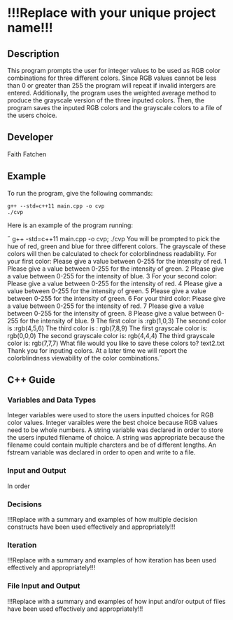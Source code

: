 # !!!Replace with your unique project name!!!

## Description

This program prompts the user for integer values to be used as RGB color combinations for three different colors. Since RGB values cannot be less than 0 or greater than 255 the program will repeat if invalid intergers are entered. Additionally, the program uses the weighted average method to produce the grayscale version of the three inputed colors. Then, the program saves the inputed RGB colors and the grayscale colors to a file of the users choice.

## Developer

Faith Fatchen

## Example

To run the program, give the following commands:

```
g++ --std=c++11 main.cpp -o cvp
./cvp
```

Here is an example of the program running:

 g++ -std=c++11 main.cpp -o cvp; ./cvp
You will be prompted to pick the hue of red, green and blue for three different colors. The grayscale of these colors will then be calculated to check for colorblindness readability.
For your first color:
Please give a value between 0-255 for the intensity of red.
1
Please give a value between 0-255 for the intensity of green.
2
Please give a value between 0-255 for the intensity of blue.
3
For your second color:
Please give a value between 0-255 for the intensity of red.
4
Please give a value between 0-255 for the intensity of green.
5
Please give a value between 0-255 for the intensity of green.
6
For your third color:
Please give a value between 0-255 for the intensity of red.
7
Please give a value between 0-255 for the intensity of green.
8
Please give a value between 0-255 for the intensity of blue.
9
The first color is :rgb(1,0,3)
The second color is :rgb(4,5,6)
The third color is : rgb(7,8,9)
The first grayscale color is: rgb(0,0,0)
The second grayscale color is: rgb(4,4,4)
The third grayscale color is: rgb(7,7,7)
What file would you like to save these colors to?
text2.txt
Thank you for inputing colors. At a later time we will report the colorblindness viewability of the color combinations. 



## C++ Guide

### Variables and Data Types

Integer variables were used to store the users inputted choices for RGB color values. Integer varaibles were the best choice because RGB values need to be whole numbers. 
A string variable was declared in order to store the users inputed filename of choice. A string was appropriate because the filename could contain multiple charcters and be of different lengths.
An fstream variable was declared in order to open and write to a file. 

### Input and Output

In order 

### Decisions

!!!Replace with a summary and examples of how multiple decision constructs have been used effectively and appropriately!!!

### Iteration

!!!Replace with a summary and examples of how iteration has been used effectively and appropriately!!!

### File Input and Output

!!!Replace with a summary and examples of how input and/or output of files have been used effectively and appropriately!!!